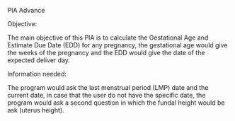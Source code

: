 PIA Advance

Objective:

The main objective of this PIA is to calculate the Gestational Age and Estimate Due Date (EDD) for any pregnancy, the gestational age would give the weeks of the pregnancy and the EDD would give the date of the expected deliver day. 


Information needed: 

The program would ask the last menstrual period (LMP) date and the current date, in case that the user do not have the specific date, the program would ask a second question in which the fundal height would be ask (uterus height). 

